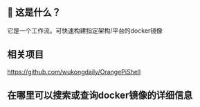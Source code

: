 
## 🤔 这是什么？
它是一个工作流。可快速构建指定架构/平台的docker镜像

## 相关项目
https://github.com/wukongdaily/OrangePiShell
## 在哪里可以搜索或查询docker镜像的详细信息
